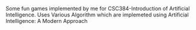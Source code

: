 Some fun games implemented by me for CSC384-Introduction of Artificial Intelligence. Uses Various Algorithm which are implemeted using 
Artificial Intelligence: A Modern Approach 
